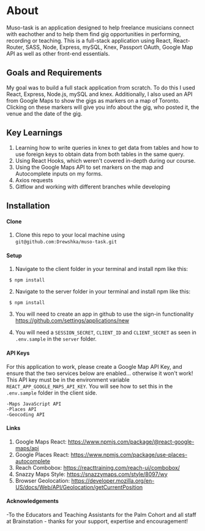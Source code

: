 # About

Muso-task is an application designed to help freelance musicians connect with eachother and to help them find gig opportunities in performing, recording or teaching.
This is a full-stack application using React, React-Router, SASS, Node, Express, mySQL, Knex, Passport OAuth, Google Map API as well as other front-end essentials.

## Goals and Requirements

My goal was to build a full stack application from scratch. To do this I used React, Express, Node.js, mySQL and knex. Additionally, I also used an API from Google Maps to show the gigs as markers on a map of Toronto. Clicking on these markers will give you info about the gig, who posted it, the venue and the date of the gig.

## Key Learnings

1. Learning how to write queries in knex to get data from tables and how to use foreign keys to obtain data from both tables in the same query.
2. Using React Hooks, which weren't covered in-depth during our course.
3. Using the Google Maps API to set markers on the map and Autocomplete inputs on my forms.
4. Axios requests
5. Gitflow and working with different branches while developing

## Installation

#### Clone

1. Clone this repo to your local machine using `git@github.com:Drewshka/muso-task.git`

#### Setup

1. Navigate to the client folder in your terminal and install npm like this:

```
 $ npm install
```

2. Navigate to the server folder in your terminal and install npm like this:

```
 $ npm install
```

3. You will need to create an app in github to use the sign-in functionality https://github.com/settings/applications/new

4. You will need a `SESSION_SECRET`, `CLIENT_ID` and `CLIENT_SECRET` as seen in `.env.sample` in the `server` folder.

#### API Keys

For this application to work, please create a Google Map API Key, and ensure that the two services below are enabled... otherwise it won't work! This API key must be in the environment variable `REACT_APP_GOOGLE_MAPS_API_KEY`. You will see how to set this in the `.env.sample` folder in the client side.

    -Maps JavaScript API
    -Places API
    -Geocoding API

#### Links

1. Google Maps React: https://www.npmjs.com/package/@react-google-maps/api
2. Google Places React: https://www.npmjs.com/package/use-places-autocomplete
3. Reach Combobox: https://reacttraining.com/reach-ui/combobox/
4. Snazzy Maps Style: https://snazzymaps.com/style/8097/wy
5. Browser Geolocation: https://developer.mozilla.org/en-US/docs/Web/API/Geolocation/getCurrentPosition

#### Acknowledgements

-To the Educators and Teaching Assistants for the Palm Cohort and all staff at Brainstation - thanks for your support, expertise and encouragement!
